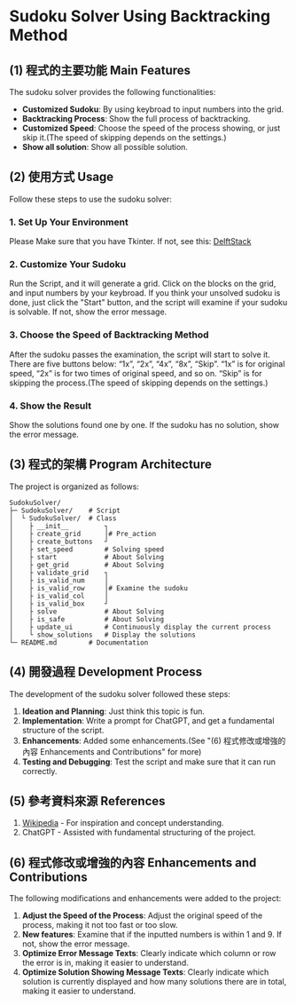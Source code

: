 # Sudoku Solver Using Backtracking Method

## (1) 程式的主要功能 Main Features

The sudoku solver provides the following functionalities:

- **Customized Sudoku**: By using keybroad to input numbers into the grid.
- **Backtracking Process**: Show the full process of backtracking.
- **Customized Speed**: Choose the speed of the process showing, or just skip it.(The speed of skipping depends on the settings.)
- **Show all solution**: Show all possible solution.

## (2) 使用方式 Usage

Follow these steps to use the sudoku solver:

### 1. Set Up Your Environment

Please Make sure that you have Tkinter. If not, see this:
[DelftStack](https://www.delftstack.com/howto/python-tkinter/install-tkinter/)

### 2. Customize Your Sudoku

Run the Script, and it will generate a grid.
Click on the blocks on the grid, and input numbers by your keybroad.
If you think your unsolved sudoku is done, just click the "Start" button, and the script will examine if your sudoku is solvable.
If not, show the error message.

### 3. Choose the Speed of Backtracking Method

After the sudoku passes the examination, the script will start to solve it.
There are five buttons below: “1x”, “2x”, “4x”, “8x”, “Skip”. “1x” is for original speed, “2x” is for two times of original speed, and so on.
“Skip” is for skipping the process.(The speed of skipping depends on the settings.)

### 4. Show the Result

Show the solutions found one by one. If the sudoku has no solution, show the error message.

## (3) 程式的架構 Program Architecture

The project is organized as follows:

```
SudokuSolver/
├─ SudokuSolver/    # Script  
│  └ SudokuSolver/  # Class
│    ├ __init__         ┐ 
│    ├ create_grid      │# Pre_action
│    ├ create_buttons   ┘
│    ├ set_speed        # Solving speed
│    ├ start            # About Solving
│    ├ get_grid         # About Solving
│    ├ validate_grid    ┐
│    ├ is_valid_num     │
│    ├ is_valid_row     │# Examine the sudoku
│    ├ is_valid_col     │
│    ├ is_valid_box     ┘
│    ├ solve            # About Solving
│    ├ is_safe          # About Solving
│    ├ update_ui        # Continuously display the current process
│    └ show_solutions   # Display the solutions
└─ README.md        # Documentation
```

## (4) 開發過程 Development Process

The development of the sudoku solver followed these steps:

1. **Ideation and Planning**: Just think this topic is fun.
2. **Implementation**: Write a prompt for ChatGPT, and get a fundamental structure of the script.
3. **Enhancements**: Added some enhancements.(See "(6) 程式修改或增強的內容 Enhancements and Contributions" for more)
4. **Testing and Debugging**: Test the script and make sure that it can run correctly.

## (5) 參考資料來源 References

1. [Wikipedia](https://en.wikipedia.org/wiki/Sudoku_solving_algorithms) - For inspiration and concept understanding.
2. ChatGPT - Assisted with fundamental structuring of the project.

## (6) 程式修改或增強的內容 Enhancements and Contributions

The following modifications and enhancements were added to the project:

1. **Adjust the Speed of the Process**: Adjust the original speed of the process, making it not too fast or too slow.
2. **New features**: Examine that if the inputted numbers is within 1 and 9. If not, show the error message.
3. **Optimize Error Message Texts**: Clearly indicate which column or row the error is in, making it easier to understand.
4. **Optimize Solution Showing Message Texts**: Clearly indicate which solution is currently displayed and how many solutions there are in total, making it easier to understand.
